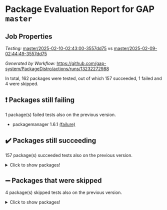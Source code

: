 # Package Evaluation Report for GAP `master`

## Job Properties

*Testing:* [master/2025-02-10-02:43:00-3557dd75](https://github.com/gap-system/PackageDistro/blob/data/reports/master/2025-02-10-02:43:00-3557dd75) vs [master/2025-02-09-02:44:49-3557dd75](https://github.com/gap-system/PackageDistro/blob/data/reports/master/2025-02-09-02:44:49-3557dd75)

*Generated by Workflow:* https://github.com/gap-system/PackageDistro/actions/runs/13232272988

In total, 162 packages were tested, out of which 157 succeeded, 1 failed and 4 were skipped.

## :exclamation: Packages still failing

1 package(s) failed tests also on the previous version.
- packagemanager 1.6.1 [(failure)](https://github.com/gap-system/PackageDistro/actions/runs/13232272988/job/36931509217)

## :heavy_check_mark: Packages still succeeding

157 package(s) succeeded tests also on the previous version.
<details><summary>Click to show packages!</summary>

- 4ti2interface 2024.11-01 [(success)](https://github.com/gap-system/PackageDistro/actions/runs/13232272988/job/36931485295)
- ace 5.6.2 [(success)](https://github.com/gap-system/PackageDistro/actions/runs/13232272988/job/36931488866)
- aclib 1.3.2 [(success)](https://github.com/gap-system/PackageDistro/actions/runs/13232272988/job/36931489447)
- agt 0.3.1 [(success)](https://github.com/gap-system/PackageDistro/actions/runs/13232272988/job/36931489964)
- alco 1.1.1 [(success)](https://github.com/gap-system/PackageDistro/actions/runs/13232272988/job/36931490317)
- alnuth 3.2.1 [(success)](https://github.com/gap-system/PackageDistro/actions/runs/13232272988/job/36931491723)
- anupq 3.3.1 [(success)](https://github.com/gap-system/PackageDistro/actions/runs/13232272988/job/36931493246)
- atlasrep 2.1.9 [(success)](https://github.com/gap-system/PackageDistro/actions/runs/13232272988/job/36931493495)
- autodoc 2023.06.19 [(success)](https://github.com/gap-system/PackageDistro/actions/runs/13232272988/job/36931493675)
- automata 1.16 [(success)](https://github.com/gap-system/PackageDistro/actions/runs/13232272988/job/36931493875)
- automgrp 1.3.3 [(success)](https://github.com/gap-system/PackageDistro/actions/runs/13232272988/job/36931494070)
- autpgrp 1.11 [(success)](https://github.com/gap-system/PackageDistro/actions/runs/13232272988/job/36931494232)
- cap 2025.01-01 [(success)](https://github.com/gap-system/PackageDistro/actions/runs/13232272988/job/36931494370)
- caratinterface 2.3.7 [(success)](https://github.com/gap-system/PackageDistro/actions/runs/13232272988/job/36931494508)
- cddinterface 2024.09.02 [(success)](https://github.com/gap-system/PackageDistro/actions/runs/13232272988/job/36931494706)
- circle 1.6.6 [(success)](https://github.com/gap-system/PackageDistro/actions/runs/13232272988/job/36931494908)
- classicpres 1.22 [(success)](https://github.com/gap-system/PackageDistro/actions/runs/13232272988/job/36931495109)
- cohomolo 1.6.11 [(success)](https://github.com/gap-system/PackageDistro/actions/runs/13232272988/job/36931495294)
- congruence 1.2.7 [(success)](https://github.com/gap-system/PackageDistro/actions/runs/13232272988/job/36931495466)
- corefreesub 0.6 [(success)](https://github.com/gap-system/PackageDistro/actions/runs/13232272988/job/36931495624)
- corelg 1.57 [(success)](https://github.com/gap-system/PackageDistro/actions/runs/13232272988/job/36931495789)
- crime 1.6 [(success)](https://github.com/gap-system/PackageDistro/actions/runs/13232272988/job/36931495996)
- crisp 1.4.6 [(success)](https://github.com/gap-system/PackageDistro/actions/runs/13232272988/job/36931496182)
- crypting 0.10.5 [(success)](https://github.com/gap-system/PackageDistro/actions/runs/13232272988/job/36931496354)
- cryst 4.1.27 [(success)](https://github.com/gap-system/PackageDistro/actions/runs/13232272988/job/36931496522)
- crystcat 1.1.10 [(success)](https://github.com/gap-system/PackageDistro/actions/runs/13232272988/job/36931496690)
- ctbllib 1.3.9 [(success)](https://github.com/gap-system/PackageDistro/actions/runs/13232272988/job/36931496853)
- cubefree 1.20 [(success)](https://github.com/gap-system/PackageDistro/actions/runs/13232272988/job/36931497009)
- curlinterface 2.4.0 [(success)](https://github.com/gap-system/PackageDistro/actions/runs/13232272988/job/36931497204)
- cvec 2.8.3 [(success)](https://github.com/gap-system/PackageDistro/actions/runs/13232272988/job/36931497368)
- datastructures 0.3.1 [(success)](https://github.com/gap-system/PackageDistro/actions/runs/13232272988/job/36931497543)
- deepthought 1.0.8 [(success)](https://github.com/gap-system/PackageDistro/actions/runs/13232272988/job/36931497736)
- design 1.8.2 [(success)](https://github.com/gap-system/PackageDistro/actions/runs/13232272988/job/36931497911)
- difsets 2.3.1 [(success)](https://github.com/gap-system/PackageDistro/actions/runs/13232272988/job/36931498121)
- digraphs 1.9.0 [(success)](https://github.com/gap-system/PackageDistro/actions/runs/13232272988/job/36931498298)
- edim 1.3.8 [(success)](https://github.com/gap-system/PackageDistro/actions/runs/13232272988/job/36931498471)
- example 4.4.0 [(success)](https://github.com/gap-system/PackageDistro/actions/runs/13232272988/job/36931498633)
- examplesforhomalg 2023.10-01 [(success)](https://github.com/gap-system/PackageDistro/actions/runs/13232272988/job/36931498831)
- factint 1.6.3 [(success)](https://github.com/gap-system/PackageDistro/actions/runs/13232272988/job/36931499033)
- ferret 1.0.14 [(success)](https://github.com/gap-system/PackageDistro/actions/runs/13232272988/job/36931499205)
- fga 1.5.0 [(success)](https://github.com/gap-system/PackageDistro/actions/runs/13232272988/job/36931499342)
- fining 1.5.6 [(success)](https://github.com/gap-system/PackageDistro/actions/runs/13232272988/job/36931499482)
- float 1.0.5 [(success)](https://github.com/gap-system/PackageDistro/actions/runs/13232272988/job/36931499661)
- format 1.4.4 [(success)](https://github.com/gap-system/PackageDistro/actions/runs/13232272988/job/36931499820)
- forms 1.2.12 [(success)](https://github.com/gap-system/PackageDistro/actions/runs/13232272988/job/36931499944)
- fplsa 1.2.6 [(success)](https://github.com/gap-system/PackageDistro/actions/runs/13232272988/job/36931500109)
- fr 2.4.13 [(success)](https://github.com/gap-system/PackageDistro/actions/runs/13232272988/job/36931500256)
- francy 2.0.3 [(success)](https://github.com/gap-system/PackageDistro/actions/runs/13232272988/job/36931500396)
- fwtree 1.3 [(success)](https://github.com/gap-system/PackageDistro/actions/runs/13232272988/job/36931500571)
- gapdoc 1.6.7 [(success)](https://github.com/gap-system/PackageDistro/actions/runs/13232272988/job/36931500745)
- gauss 2024.11-01 [(success)](https://github.com/gap-system/PackageDistro/actions/runs/13232272988/job/36931500906)
- gaussforhomalg 2024.08-01 [(success)](https://github.com/gap-system/PackageDistro/actions/runs/13232272988/job/36931501095)
- gbnp 1.1.0 [(success)](https://github.com/gap-system/PackageDistro/actions/runs/13232272988/job/36931501254)
- generalizedmorphismsforcap 2024.09-03 [(success)](https://github.com/gap-system/PackageDistro/actions/runs/13232272988/job/36931501430)
- genss 1.6.9 [(success)](https://github.com/gap-system/PackageDistro/actions/runs/13232272988/job/36931501589)
- gradedmodules 2024.12-01 [(success)](https://github.com/gap-system/PackageDistro/actions/runs/13232272988/job/36931501767)
- gradedringforhomalg 2024.07-01 [(success)](https://github.com/gap-system/PackageDistro/actions/runs/13232272988/job/36931501936)
- grape 4.9.2 [(success)](https://github.com/gap-system/PackageDistro/actions/runs/13232272988/job/36931502099)
- groupoids 1.76 [(success)](https://github.com/gap-system/PackageDistro/actions/runs/13232272988/job/36931502255)
- grpconst 2.6.5 [(success)](https://github.com/gap-system/PackageDistro/actions/runs/13232272988/job/36931502433)
- guarana 0.96.3 [(success)](https://github.com/gap-system/PackageDistro/actions/runs/13232272988/job/36931502595)
- guava 3.20 [(success)](https://github.com/gap-system/PackageDistro/actions/runs/13232272988/job/36931502752)
- hap 1.66 [(success)](https://github.com/gap-system/PackageDistro/actions/runs/13232272988/job/36931502903)
- hapcryst 0.1.15 [(success)](https://github.com/gap-system/PackageDistro/actions/runs/13232272988/job/36931503069)
- hecke 1.5.4 [(success)](https://github.com/gap-system/PackageDistro/actions/runs/13232272988/job/36931503204)
- help 4.0 [(success)](https://github.com/gap-system/PackageDistro/actions/runs/13232272988/job/36931503314)
- homalg 2024.01-01 [(success)](https://github.com/gap-system/PackageDistro/actions/runs/13232272988/job/36931503451)
- homalgtocas 2023.11-01 [(success)](https://github.com/gap-system/PackageDistro/actions/runs/13232272988/job/36931503571)
- idrel 2.48 [(success)](https://github.com/gap-system/PackageDistro/actions/runs/13232272988/job/36931503757)
- images 1.3.3 [(success)](https://github.com/gap-system/PackageDistro/actions/runs/13232272988/job/36931503879)
- intpic 0.4.0 [(success)](https://github.com/gap-system/PackageDistro/actions/runs/13232272988/job/36931504037)
- io 4.9.1 [(success)](https://github.com/gap-system/PackageDistro/actions/runs/13232272988/job/36931504172)
- io_forhomalg 2023.02-04 [(success)](https://github.com/gap-system/PackageDistro/actions/runs/13232272988/job/36931504337)
- irredsol 1.4.4 [(success)](https://github.com/gap-system/PackageDistro/actions/runs/13232272988/job/36931504496)
- json 2.2.2 [(success)](https://github.com/gap-system/PackageDistro/actions/runs/13232272988/job/36931504637)
- jupyterkernel 1.5.1 [(success)](https://github.com/gap-system/PackageDistro/actions/runs/13232272988/job/36931504795)
- jupyterviz 1.5.6 [(success)](https://github.com/gap-system/PackageDistro/actions/runs/13232272988/job/36931504952)
- kan 1.37 [(success)](https://github.com/gap-system/PackageDistro/actions/runs/13232272988/job/36931505108)
- kbmag 1.5.11 [(success)](https://github.com/gap-system/PackageDistro/actions/runs/13232272988/job/36931505249)
- laguna 3.9.7 [(success)](https://github.com/gap-system/PackageDistro/actions/runs/13232272988/job/36931505421)
- liealgdb 2.2.1 [(success)](https://github.com/gap-system/PackageDistro/actions/runs/13232272988/job/36931505596)
- liepring 2.9.1 [(success)](https://github.com/gap-system/PackageDistro/actions/runs/13232272988/job/36931505745)
- liering 2.4.2 [(success)](https://github.com/gap-system/PackageDistro/actions/runs/13232272988/job/36931505895)
- linearalgebraforcap 2024.10-01 [(success)](https://github.com/gap-system/PackageDistro/actions/runs/13232272988/job/36931506036)
- lins 0.9 [(success)](https://github.com/gap-system/PackageDistro/actions/runs/13232272988/job/36931506184)
- localizeringforhomalg 2023.10-01 [(success)](https://github.com/gap-system/PackageDistro/actions/runs/13232272988/job/36931506336)
- loops 3.4.4 [(success)](https://github.com/gap-system/PackageDistro/actions/runs/13232272988/job/36931506457)
- lpres 1.1.1 [(success)](https://github.com/gap-system/PackageDistro/actions/runs/13232272988/job/36931506576)
- majoranaalgebras 1.5.2 [(success)](https://github.com/gap-system/PackageDistro/actions/runs/13232272988/job/36931506730)
- mapclass 1.4.6 [(success)](https://github.com/gap-system/PackageDistro/actions/runs/13232272988/job/36931506883)
- matgrp 0.71 [(success)](https://github.com/gap-system/PackageDistro/actions/runs/13232272988/job/36931507048)
- matricesforhomalg 2024.11-02 [(success)](https://github.com/gap-system/PackageDistro/actions/runs/13232272988/job/36931507225)
- modisom 3.0.0 [(success)](https://github.com/gap-system/PackageDistro/actions/runs/13232272988/job/36931507379)
- modulepresentationsforcap 2024.09-02 [(success)](https://github.com/gap-system/PackageDistro/actions/runs/13232272988/job/36931507523)
- modules 2024.12-01 [(success)](https://github.com/gap-system/PackageDistro/actions/runs/13232272988/job/36931507692)
- monoidalcategories 2025.01-02 [(success)](https://github.com/gap-system/PackageDistro/actions/runs/13232272988/job/36931507828)
- nconvex 2024.12-01 [(success)](https://github.com/gap-system/PackageDistro/actions/runs/13232272988/job/36931507981)
- nilmat 1.4.2 [(success)](https://github.com/gap-system/PackageDistro/actions/runs/13232272988/job/36931508123)
- nock 1.5 [(success)](https://github.com/gap-system/PackageDistro/actions/runs/13232272988/job/36931508269)
- normalizinterface 1.3.7 [(success)](https://github.com/gap-system/PackageDistro/actions/runs/13232272988/job/36931508429)
- nq 2.5.11 [(success)](https://github.com/gap-system/PackageDistro/actions/runs/13232272988/job/36931508574)
- numericalsgps 1.4.0 [(success)](https://github.com/gap-system/PackageDistro/actions/runs/13232272988/job/36931508726)
- openmath 11.5.3 [(success)](https://github.com/gap-system/PackageDistro/actions/runs/13232272988/job/36931508884)
- orb 5.0.0 [(success)](https://github.com/gap-system/PackageDistro/actions/runs/13232272988/job/36931509044)
- patternclass 2.4.5 [(success)](https://github.com/gap-system/PackageDistro/actions/runs/13232272988/job/36931509372)
- permut 2.0.5 [(success)](https://github.com/gap-system/PackageDistro/actions/runs/13232272988/job/36931509566)
- polenta 1.3.10 [(success)](https://github.com/gap-system/PackageDistro/actions/runs/13232272988/job/36931509747)
- polymaking 0.8.7 [(success)](https://github.com/gap-system/PackageDistro/actions/runs/13232272988/job/36931509906)
- primgrp 3.4.4 [(success)](https://github.com/gap-system/PackageDistro/actions/runs/13232272988/job/36931510078)
- profiling 2.6.0 [(success)](https://github.com/gap-system/PackageDistro/actions/runs/13232272988/job/36931510216)
- qdistrnd 0.9.5 [(success)](https://github.com/gap-system/PackageDistro/actions/runs/13232272988/job/36931510373)
- qpa 1.35 [(success)](https://github.com/gap-system/PackageDistro/actions/runs/13232272988/job/36931510530)
- quagroup 1.8.4 [(success)](https://github.com/gap-system/PackageDistro/actions/runs/13232272988/job/36931510702)
- radiroot 2.9 [(success)](https://github.com/gap-system/PackageDistro/actions/runs/13232272988/job/36931510860)
- rcwa 4.7.1 [(success)](https://github.com/gap-system/PackageDistro/actions/runs/13232272988/job/36931510999)
- rds 1.8 [(success)](https://github.com/gap-system/PackageDistro/actions/runs/13232272988/job/36931511158)
- recog 1.4.4 [(success)](https://github.com/gap-system/PackageDistro/actions/runs/13232272988/job/36931511315)
- repndecomp 1.3.0 [(success)](https://github.com/gap-system/PackageDistro/actions/runs/13232272988/job/36931511472)
- repsn 3.1.2 [(success)](https://github.com/gap-system/PackageDistro/actions/runs/13232272988/job/36931511631)
- resclasses 4.7.3 [(success)](https://github.com/gap-system/PackageDistro/actions/runs/13232272988/job/36931511812)
- ringsforhomalg 2024.11-02 [(success)](https://github.com/gap-system/PackageDistro/actions/runs/13232272988/job/36931511963)
- sco 2023.08-01 [(success)](https://github.com/gap-system/PackageDistro/actions/runs/13232272988/job/36931512126)
- scscp 2.4.3 [(success)](https://github.com/gap-system/PackageDistro/actions/runs/13232272988/job/36931512307)
- semigroups 5.4.0 [(success)](https://github.com/gap-system/PackageDistro/actions/runs/13232272988/job/36931512461)
- sglppow 2.4 [(success)](https://github.com/gap-system/PackageDistro/actions/runs/13232272988/job/36931512625)
- sgpviz 0.999.6 [(success)](https://github.com/gap-system/PackageDistro/actions/runs/13232272988/job/36931512791)
- simpcomp 2.1.14 [(success)](https://github.com/gap-system/PackageDistro/actions/runs/13232272988/job/36931512957)
- singular 2024.06.03 [(success)](https://github.com/gap-system/PackageDistro/actions/runs/13232272988/job/36931513130)
- sl2reps 1.1 [(success)](https://github.com/gap-system/PackageDistro/actions/runs/13232272988/job/36931513324)
- sla 1.6.2 [(success)](https://github.com/gap-system/PackageDistro/actions/runs/13232272988/job/36931513493)
- smallantimagmas 0.3.0 [(success)](https://github.com/gap-system/PackageDistro/actions/runs/13232272988/job/36931513641)
- smallgrp 1.5.4 [(success)](https://github.com/gap-system/PackageDistro/actions/runs/13232272988/job/36931513841)
- smallsemi 0.7.1 [(success)](https://github.com/gap-system/PackageDistro/actions/runs/13232272988/job/36931514020)
- sonata 2.9.6 [(success)](https://github.com/gap-system/PackageDistro/actions/runs/13232272988/job/36931514253)
- sophus 1.27 [(success)](https://github.com/gap-system/PackageDistro/actions/runs/13232272988/job/36931514451)
- sotgrps 1.3 [(success)](https://github.com/gap-system/PackageDistro/actions/runs/13232272988/job/36931514615)
- spinsym 1.5.2 [(success)](https://github.com/gap-system/PackageDistro/actions/runs/13232272988/job/36931514769)
- standardff 1.0 [(success)](https://github.com/gap-system/PackageDistro/actions/runs/13232272988/job/36931514941)
- symbcompcc 1.3.2 [(success)](https://github.com/gap-system/PackageDistro/actions/runs/13232272988/job/36931515126)
- thelma 1.3 [(success)](https://github.com/gap-system/PackageDistro/actions/runs/13232272988/job/36931515277)
- tomlib 1.2.11 [(success)](https://github.com/gap-system/PackageDistro/actions/runs/13232272988/job/36931515526)
- toolsforhomalg 2024.09-01 [(success)](https://github.com/gap-system/PackageDistro/actions/runs/13232272988/job/36931515761)
- toric 1.9.6 [(success)](https://github.com/gap-system/PackageDistro/actions/runs/13232272988/job/36931516253)
- transgrp 3.6.5 [(success)](https://github.com/gap-system/PackageDistro/actions/runs/13232272988/job/36931516408)
- typeset 1.2.2 [(success)](https://github.com/gap-system/PackageDistro/actions/runs/13232272988/job/36931516580)
- ugaly 4.1.3 [(success)](https://github.com/gap-system/PackageDistro/actions/runs/13232272988/job/36931516792)
- unipot 1.6 [(success)](https://github.com/gap-system/PackageDistro/actions/runs/13232272988/job/36931516965)
- unitlib 4.2.0 [(success)](https://github.com/gap-system/PackageDistro/actions/runs/13232272988/job/36931517136)
- utils 0.85 [(success)](https://github.com/gap-system/PackageDistro/actions/runs/13232272988/job/36931517303)
- uuid 0.7 [(success)](https://github.com/gap-system/PackageDistro/actions/runs/13232272988/job/36931517504)
- walrus 0.9991 [(success)](https://github.com/gap-system/PackageDistro/actions/runs/13232272988/job/36931517706)
- wedderga 4.10.5 [(success)](https://github.com/gap-system/PackageDistro/actions/runs/13232272988/job/36931517879)
- wpe 0.8 [(success)](https://github.com/gap-system/PackageDistro/actions/runs/13232272988/job/36931518076)
- xmod 2.92 [(success)](https://github.com/gap-system/PackageDistro/actions/runs/13232272988/job/36931518272)
- xmodalg 1.23 [(success)](https://github.com/gap-system/PackageDistro/actions/runs/13232272988/job/36931518442)
- yangbaxter 0.10.6 [(success)](https://github.com/gap-system/PackageDistro/actions/runs/13232272988/job/36931518606)
- zeromqinterface 0.16 [(success)](https://github.com/gap-system/PackageDistro/actions/runs/13232272988/job/36931518796)
</details>

## :heavy_minus_sign: Packages that were skipped

4 package(s) skipped tests also on the previous version.
<details><summary>Click to show packages!</summary>

- browse 1.8.21 [(skipped)](https://github.com/gap-system/PackageDistro/actions/runs/13232272988/job/36931207380)
- itc 1.5.1 [(skipped)](https://github.com/gap-system/PackageDistro/actions/runs/13232272988/job/36931207380)
- polycyclic 2.16 [(skipped)](https://github.com/gap-system/PackageDistro/actions/runs/13232272988/job/36931207380)
- xgap 4.32 [(skipped)](https://github.com/gap-system/PackageDistro/actions/runs/13232272988/job/36931207380)
</details>

